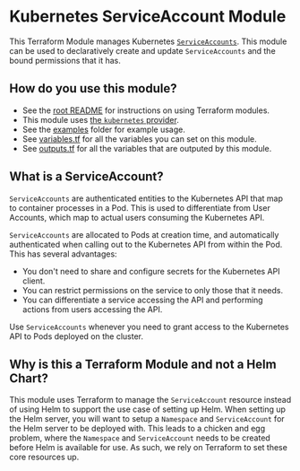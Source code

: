 # Kubernetes ServiceAccount Module

<!-- NOTE: We use absolute linking here instead of relative linking, because the terraform registry does not support
           relative linking correctly.
-->

This Terraform Module manages Kubernetes
[`ServiceAccounts`](https://kubernetes.io/docs/tasks/configure-pod-container/configure-service-account/). This module
can be used to declaratively create and update `ServiceAccounts` and the bound permissions that it has.


## How do you use this module?

* See the [root README](https://github.com/tnn-gruntwork-io/terraform-kubernetes-namespace/blob/main/README.md) for
  instructions on using Terraform modules.
* This module uses [the `kubernetes` provider](https://www.terraform.io/docs/providers/kubernetes/index.html).
* See the [examples](https://github.com/tnn-gruntwork-io/terraform-kubernetes-namespace/tree/main/examples) folder for example
  usage.
* See [variables.tf](https://github.com/tnn-gruntwork-io/terraform-kubernetes-namespace/blob/main/modules/k8s-service-account/variables.tf)
  for all the variables you can set on this module.
* See [outputs.tf](https://github.com/tnn-gruntwork-io/terraform-kubernetes-namespace/blob/main/modules/k8s-service-account/outputs.tf)
  for all the variables that are outputed by this module.


## What is a ServiceAccount?

`ServiceAccounts` are authenticated entities to the Kubernetes API that map to container processes in a Pod. This is
used to differentiate from User Accounts, which map to actual users consuming the  Kubernetes API.

`ServiceAccounts` are allocated to Pods at creation time, and automatically authenticated when calling out to the
Kubernetes API from within the Pod. This has several advantages:

- You don't need to share and configure secrets for the Kubernetes API client.
- You can restrict permissions on the service to only those that it needs.
- You can differentiate a service accessing the API and performing actions from users accessing the API.

Use `ServiceAccounts` whenever you need to grant access to the Kubernetes API to Pods deployed on the cluster.


## Why is this a Terraform Module and not a Helm Chart?

This module uses Terraform to manage the `ServiceAccount` resource instead of using Helm to support the use case of
setting up Helm. When setting up the Helm server, you will want to setup a `Namespace` and `ServiceAccount` for the Helm
server to be deployed with. This leads to a chicken and egg problem, where the `Namespace` and `ServiceAccount` needs to
be created before Helm is available for use. As such, we rely on Terraform to set these core resources up.

